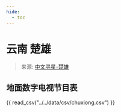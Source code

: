 ```yaml
---
hide:
  - toc
---
```


# 云南 楚雄

> 来源: [中文寻星-楚雄](http://dtmb.saoing.com/chuxiong.htm)

## 地面数字电视节目表

{{ read_csv("../../data/csv/chuxiong.csv") }}
